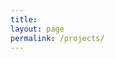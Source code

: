 ```yaml
---
title:
layout: page
permalink: /projects/
---
```

  
<style>
   .aSeparator {
    border-top:1px solid #5f656d;
    height:1px;
    margin:16px 0;
   }
<style>

<div class="posts">
  {% for post in site.posts %}

    <article class="post">

      <h2><a href="{{ site.baseurl }}{{ post.url }}">{{ post.title }}</a></h2>

      <div class="entry">
	  	<figure style="margin: 20px auto; text-align: center;" width='70%'>
	      <img src="{{ post.image.path }}" alt='missing' width='{{post.image.width}}' style='margin:20px auto; display:inline-block' text-align='center'/>
		</figure>
		<p>{{ post.excerpt }}</p>
      <a href="{{ site.baseurl }}{{ post.url }}" class="read-more">Read More</a>
      </div>
      <div class="aSeparator"></div>
    </article>

  {% endfor %}
</div>
